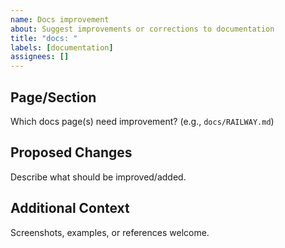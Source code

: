 ```yaml
---
name: Docs improvement
about: Suggest improvements or corrections to documentation
title: "docs: "
labels: [documentation]
assignees: []
---
```


## Page/Section

Which docs page(s) need improvement? (e.g., `docs/RAILWAY.md`)

## Proposed Changes

Describe what should be improved/added.

## Additional Context

Screenshots, examples, or references welcome.

